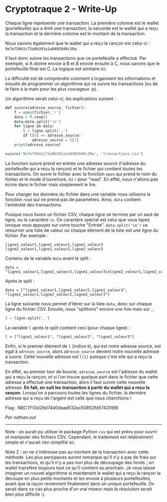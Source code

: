# Cryptotraque 2 - Write-Up

Chaque ligne représente une transaction. La première colonne est le wallet (portefeuille) qui a émit une transaction, la seconde est le wallet qui a reçu la transaction et la dernière colonne est le montant de la transaction.

Nous savons également que le wallet qui a reçu la rançon est celui-ci : `9e7e75841c73a0b391a1a0485948c30a`.

Il faut donc suivre les transactions que ce portefeuille a effectué. Par exemple, si A donne envoie à B et B envoie ensuite à C, nous savons que le portefeuille final est C. La logique est similaire ici. 

La difficulté est de comprendre comment s'organisent les informations et ensuite de programmer un algorithme qui va suivre les transactions (ou de le faire à la main pour les plus courageux :p).

Un algorithme serait celui-ci, les explications suivent :

```python
def suivre(adresse_source, fichier):
	f = open(fichier,'r')
	data = f.read()
	data=data.split('\n')
	for ligne in data:
		l = ligne.split(',')
		if l[0] == adresse_source:
			adresse_source = l[1]
	print(adresse_source)

suivre('9e7e75841c73a0b391a1a0485948c30a', 'transactions.csv')
```

La fonction suivre prend en entrée une adresse source (l'adresse du portefeuille qui a reçu la rançon) et le fichier qui contient toutes les transactions. On ouvre le fichier avec la fonction `open` qui prend le nom du fichier et le mode d'ouverture, ici `r` pour "read". En effet, nous n'allons pas écrire dans le fichier mais simplement le lire.

Pour charger les données du fichier dans une variable nous utilisons la fonction `read` qui ne prend pas de paramètres. Ainsi, `data` contient l'entièreté des transactions.

Puisque nous lisons un fichier CSV, chaque ligne se termine par un saut de ligne, ou le caractère `\n`. Ce caractère spécial est celui que vous tapez lorsque vous appuyez sur votre touche "Entrée". `data.split('\n')` va retourner une liste de valeur où chaque élément de la liste est une ligne du fichier. Par exemple :

```csv
ligne1_valeur1,ligne1_valeur2,ligne1_valeur3
ligne2_valeur1,ligne2_valeur2,ligne2_valeur3
```

Contenu de la variable `data` avant le split :

```
data = "ligne1_valeur1,ligne1_valeur2,ligne1_valeur3\nligne2_valeur1,ligne2_valeur2,ligne2_valeur3"
```

Après le split :

```
data = ["ligne1_valeur1,ligne1_valeur2,ligne1_valeur3",
"ligne2_valeur1,ligne2_valeur2,ligne2_valeur3"]
```

La ligne suivante nous permet d'itérer sur la liste `data`, donc sur chaque ligne du fichier CSV. Ensuite, nous "splittons" encore une fois mais sur `,`.

```python
l = ligne.split(',')
```

La variable `l` après le split contient ceci (pour chaque ligne) :

```
l = ["ligne1_valeur1", "ligne1_valeur2", "ligne1_valeur3"]
```

Enfin, si le premier élément de `l` (indice `0`), qui est notre adresse source, est égal à `adresse_source`, alors `adresse_source` devient notre nouvelle adresse à suivre. Cette nouvelle adresse est `l[1]` puisque c'est elle qui a reçu la transaction.

En effet, au premier tour de boucle, `adresse_source` est l'adresse du wallet qui a reçu la rançon, et si l'on trouve quelque part dans le fichier que cette adresse a effectué une transaction, alors il faut suivre cette nouvelle adresse. **En fait, on suit les transaction à partir du wallet qui a reçu la rançon**. Lorsqu'on a parcouru toutes les lignes du fichier, la dernière adresse qui a reçu de l'argent est celle que nous cherchions !

Flag : NBCTF{0d26d74d0daad532ac50852fd5742099}

*Par nathan.out*

---

Note : on aurait pu utiliser le package Python `csv` qui est prévu pour ouvrir et manipuler des fichiers CSV. Cependant, le traitement est relativement simple et n'aurait rien simplifié ici.

Note 2 : on ne s'intéresse pas au montant de la transaction avec cette méthode. Les plus persipaces auront remarqué qu'il n'y a pas de frais sur les transactions, et qu'il n'y a pas non plus de découpage des fonds ; un wallet transfère toujours tout ce qu'il contient au prochain. Je vous laisse imaginer un nouvel algorithme si maintenant le wallet qui a reçu la rançon la découpe en plus petits montants et les envoie à plusieurs portefeuilles, avant que la raçon reviennent finalement dans un unique portefeuille. On serait dans ce cas plus proche d'un vrai mixeur mais la résolution serait bien plus difficile :).
